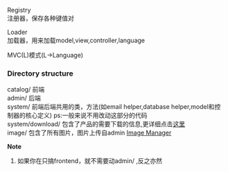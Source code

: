 Registry  
注册器，保存各种键值对

Loader  
加载器，用来加载model,view,controller,language 

MVC(L)模式(L->Language)  

### Directory structure


catalog/ 前端   
admin/ 后端   
system/ 前端后端共用的类，方法(如email helper,database helper,model和控制器的核心定义) ps:一般来说不用改动这部分的代码  
system/download/ 包含了产品的需要下载的信息,更详细点击[这里](http://docs.opencart.com/display/opencart/Downloads)   
image/ 包含了所有图片，图片上传自admin [Image Manager](http://docs.opencart.com/display/opencart/Image+manager)   


**Note**  
1. 如果你在只搞frontend，就不需要动admin/ ,反之亦然  





